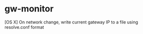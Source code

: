 gw-monitor
==========

[OS X] On network change, write current gateway IP to a file using resolve.conf format
